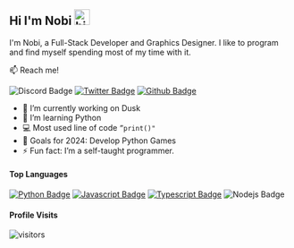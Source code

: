  ## Hi I'm Nobi <img src="https://user-images.githubusercontent.com/1303154/88677602-1635ba80-d120-11ea-84d8-d263ba5fc3c0.gif" width="28px" alt="hi">

I'm Nobi, a Full-Stack Developer and Graphics Designer. I like to program and find myself spending most of my time with it.

:mailbox: Reach me!

![Discord Badge](https://img.shields.io/badge/-@Nobi5480-5865F2?style=flat&labelColor=5865F2&logo=Discord&logoColor=white) [![Twitter Badge](https://img.shields.io/badge/-Javanobi-1DA1F2?style=flat&labelColor=1DA1F2&logo=Twitter&logoColor=white)](https://twitter.com/javanobi)  [![Github Badge](https://img.shields.io/badge/-@NobiDevs-333?style=flat&labelColor=333&logo=Github&logoColor=white)](https://github.com/NobiDevs)

<!-- TODO: Add last video link -->

- 📌 I’m currently working on Dusk
- :seedling: I’m learning Python
- :computer: Most used line of code `”print()"`
- 🎯 Goals for 2024: Develop Python Games
- ⚡ Fun fact: I’m a self-taught programmer.

#### Top Languages

<!-- TODO: Make technologies links takes you to repositories -->

[![Python Badge](https://img.shields.io/badge/-Python-3776ab?style=for-the-badge&labelColor=black&logo=python&logoColor=3776ab)](#) [![Javascript Badge](https://img.shields.io/badge/-Javascript-F0DB4F?style=for-the-badge&labelColor=black&logo=javascript&logoColor=F0DB4F)](#) [![Typescript Badge](https://img.shields.io/badge/-Typescript-007acc?style=for-the-badge&labelColor=black&logo=Typescript&logoColor=007acc)](#) ![Nodejs Badge](https://img.shields.io/badge/-Nodejs-3C873A?style=for-the-badge&labelColor=black&logo=node.js&logoColor=3C873A)


#### Profile Visits 

![visitors](https://visitor-badge.glitch.me/badge?page_id=NobiDevs.NobiDevs)

##
